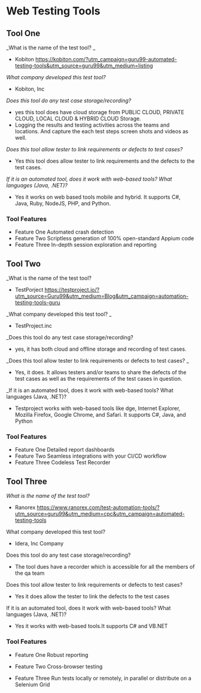# Web Testing Tools

## Tool One

_What is the name of the test tool? _ 

* Kobiton 
https://kobiton.com/?utm_campaign=guru99-automated-testing-tools&utm_source=guru99&utm_medium=listing


_What company developed this test tool?_ 

* Kobiton, Inc


_Does this tool do any test case storage/recording?_ 
* yes this tool does have  cloud storage from PUBLIC CLOUD, PRIVATE CLOUD, LOCAL CLOUD & HYBRID CLOUD
Storage.
* Logging the results and testing activities across the teams and locations. And capture the each test steps screen shots and videos as well.

_Does this tool allow tester to link requirements or defects to test cases?_ 
* Yes this tool does allow tester to link requirements and the defects to the test cases.


_If it is an automated tool, does it work with web-based tools? What languages (Java, .NET)?_ 

* Yes it works on web based tools mobile and hybrid. It supports C#, Java, Ruby, NodeJS, PHP, and Python.

### Tool Features
* Feature One Automated crash detection
* Feature Two Scriptless generation of 100% open-standard Appium code
* Feature Three In-depth session exploration and reporting

## Tool Two

_What is the name of the test tool?
* TestPorject
https://testproject.io/?utm_source=Guru99&utm_medium=Blog&utm_campaign=automation-testing-tools-guru

_What company developed this test tool? _ 

* TestProject.inc


_Does this tool do any test case storage/recording? 

* yes, it has both cloud and offline storage and recording of test cases.

_Does this tool allow tester to link requirements or defects to test cases? _ 

* Yes, it does. It allows testers and/or teams to share the defects of the test cases as well as the requirements of the test cases in question. 

_If it is an automated tool, does it work with web-based tools? What languages (Java, .NET)?  

* Testproject works with web-based tools like dge, Internet Explorer, Mozilla Firefox, Google Chrome, and Safari. It supports C#, Java, and Python


### Tool Features
* Feature One Detailed report dashboards
* Feature Two Seamless integrations with your CI/CD workflow
* Feature Three Codeless Test Recorder

## Tool Three

_What is the name of the test tool?_ 

* Ranorex
https://www.ranorex.com/test-automation-tools/?utm_source=guru99&utm_medium=cpc&utm_campaign=automated-testing-tools
 
 
What company developed this test tool?
* Idera, Inc Company

Does this tool do any test case storage/recording? 

* The tool dues have a recorder which is accessible for all the members of the qa team


Does this tool allow tester to link requirements or defects to test cases?

* Yes it does allow the tester to link the defects to the test cases  

If it is an automated tool, does it work with web-based tools? What languages (Java, .NET)?

* Yes it works with web-based tools.It supports C# and VB.NET

### Tool Features
* Feature One Robust reporting

* Feature Two Cross-browser testing

* Feature Three Run tests locally or remotely, in parallel or distribute on a Selenium Grid
